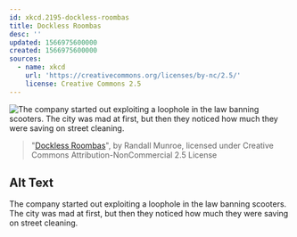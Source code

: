 ```yaml
---
id: xkcd.2195-dockless-roombas
title: Dockless Roombas
desc: ''
updated: 1566975600000
created: 1566975600000
sources:
  - name: xkcd
    url: 'https://creativecommons.org/licenses/by-nc/2.5/'
    license: Creative Commons 2.5
---
```

![The company started out exploiting a loophole in the law banning scooters. The city was mad at first, but then they noticed how much they were saving on street cleaning.](https://imgs.xkcd.com/comics/dockless_roombas.png)
> "[Dockless Roombas](https://xkcd.com/2195/)", by Randall Munroe, licensed under Creative Commons Attribution-NonCommercial 2.5 License

## Alt Text
The company started out exploiting a loophole in the law banning scooters. The city was mad at first, but then they noticed how much they were saving on street cleaning.
